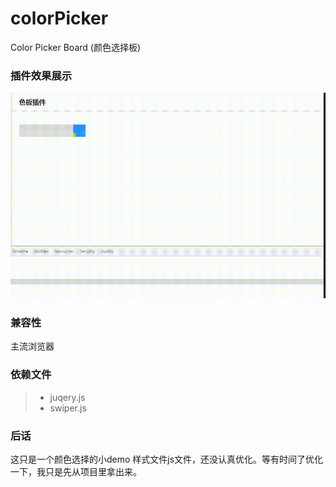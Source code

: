 # colorPicker
Color Picker Board (颜色选择板)

### 插件效果展示
![image](https://github.com/ggaoli/colorPicker/raw/master/images/20170224_111008.gif)
### 兼容性
主流浏览器
### 依赖文件
>- juqery.js
>- swiper.js



### 后话


这只是一个颜色选择的小demo 样式文件js文件，还没认真优化。等有时间了优化一下，我只是先从项目里拿出来。
